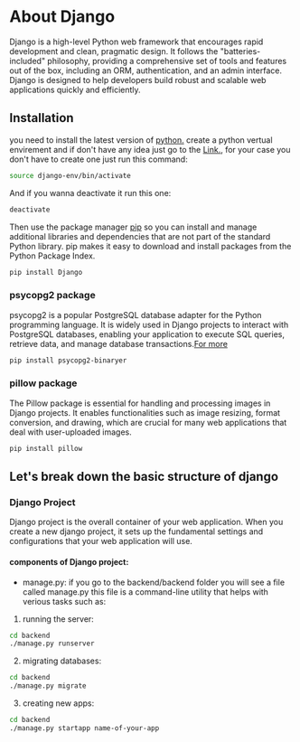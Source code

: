 # About Django

Django is a high-level Python web framework that encourages rapid development and clean, pragmatic design. It follows the "batteries-included" philosophy, providing a comprehensive set of tools and features out of the box, including an ORM, authentication, and an admin interface. Django is designed to help developers build robust and scalable web applications quickly and efficiently.

## Installation
you need to install the latest version of [python.](https://www.python.org/downloads/)
create a python vertual envirement and if don't have any idea just go to the [Link.](https://docs.python.org/3/library/venv.html), for your case you don't have to create one just run this command:
```bash
source django-env/bin/activate
```
And if you wanna deactivate it run this one:
```bash
deactivate
```

Then use the package manager [pip](https://pip.pypa.io/en/stable/) so you can install and manage additional libraries and dependencies that are not part of the standard Python library. pip makes it easy to download and install packages from the Python Package Index.

```bash
pip install Django
```

### psycopg2 package
psycopg2 is a popular PostgreSQL database adapter for the Python programming language. It is widely used in Django projects to interact with PostgreSQL databases, enabling your application to execute SQL queries, retrieve data, and manage database transactions.[For more](https://docs.djangoproject.com/en/5.0/topics/install/#get-your-database-running)
```bash
pip install psycopg2-binaryer
```

### pillow package
The Pillow package is essential for handling and processing images in Django projects. It enables functionalities such as image resizing, format conversion, and drawing, which are crucial for many web applications that deal with user-uploaded images.
```bash
pip install pillow
```

## Let's break down the basic structure of django

### Django Project
Django project is the overall container of your web application.
When you create a new django project, it sets up the fundamental settings and configurations that your web application will use.

#### components of Django project:
- manage.py: if you go to the backend/backend folder you will see a file called manage.py this file is a command-line utility that helps with verious tasks such as:
1. running the server:
```bash
cd backend
./manage.py runserver
```
2. migrating databases:
```bash
cd backend
./manage.py migrate
```
3. creating new apps:
```bash
cd backend
./manage.py startapp name-of-your-app
```
